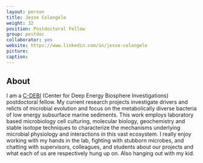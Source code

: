 ```yaml
---
layout: person
title: Jesse Colangelo
weight: 32
position: Postdoctoral Fellow
group: postdoc
collaborator: yes
website: https://www.linkedin.com/in/jesse-colangelo
picture:
caption:
---
```




## About

 I am a [C-DEBI](https://www.darkenergybiosphere.org) (Center for Deep Energy Biosphere Investigations) postdoctoral fellow. My current research projects investigate drivers and relicts of microbial evolution and focus on the metabolically diverse bacteria of low energy subsurface marine sediments. This work employs laboratory based microbiology cell culturing, molecular biology, geochemistry and stable isotope techniques to characterize the mechanisms underlying microbial physiology and interactions in this vast ecosystem. I really enjoy working with my hands in the lab, fighting with stubborn microbes, and chatting with supervisors, colleagues, and students about our projects and what each of us are respectively hung up on. Also hanging out with my kid.
